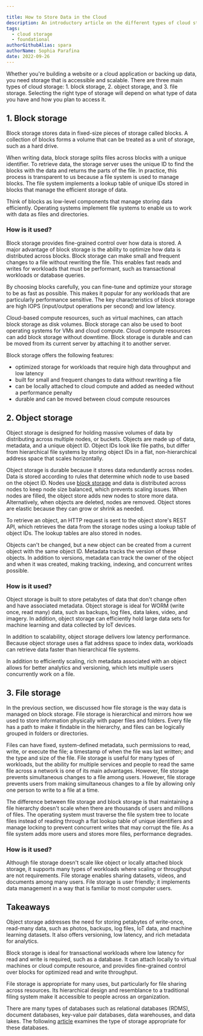 ```yaml
---

title: How to Store Data in the Cloud
description: An introductory article on the different types of cloud storage and their application
tags:
  - cloud storage
  - foundational
authorGithubAlias: spara
authorName: Sophia Parafina
date: 2022-09-26
---
```


Whether you're building a website or a cloud application or backing up data, you need storage that is accessible and scalable. There are three main types of cloud storage: 1. block storage, 2. object storage, and 3. file storage. Selecting the right type of storage will depend on what type of data you have and how you plan to access it.  

## 1. Block storage

Block storage stores data in fixed-size pieces of storage called blocks. A collection of blocks forms a volume that can be treated as a unit of storage, such as a hard drive. 

When writing data, block storage splits files across blocks with a unique identifier. To retrieve data, the storage server uses the unique ID to find the blocks with the data and returns the parts of the file. In practice, this process is transparent to us because a file system is used to manage blocks. The file system implements a lookup table of unique IDs stored in blocks that manage the efficient storage of data.

Think of blocks as low-level components that manage storing data efficiently. Operating systems implement file systems to enable us to work with data as files and directories.

### How is it used?

Block storage provides fine-grained control over how data is stored. A major advantage of block storage is the ability to optimize how data is distributed across blocks. Block storage can make small and frequent changes to a file without rewriting the file. This enables fast reads and writes for workloads that must be performant, such as transactional workloads or database queries.

By choosing blocks carefully, you can fine-tune and optimize your storage to be as fast as possible. This makes it popular for any workloads that are particularly performance sensitive. The key characteristics of block storage are high IOPS (input/output operations per second) and low latency.

Cloud-based compute resources, such as virtual machines, can attach block storage as disk volumes. Block storage can also be used to boot operating systems for VMs and cloud compute. Cloud compute resources can add block storage without downtime. Block storage is durable and can be moved from its current server by attaching it to another server.

Block storage offers the following features:

- optimized storage for workloads that require high data throughput and low latency
- built for small and frequent changes to data without rewriting a file
- can be locally attached to cloud compute and added as needed without a performance penalty
- durable and can be moved between cloud compute resources 

## 2. Object storage

Object storage is designed for holding massive volumes of data by distributing across multiple nodes, or buckets. Objects are made up of data, metadata, and a unique object ID. Object IDs look like file paths, but differ from hierarchical file systems by storing object IDs in a flat, non-hierarchical address space that scales horizontally.      

Object storage is durable because it stores data redundantly across nodes. Data is stored according to rules that determine which node to use based on the object ID. Nodes use [block storage](#block-storage) and data is distributed across nodes to keep node size balanced, which prevents scaling issues. When nodes are filled, the object store adds new nodes to store more data. Alternatively, when objects are deleted, nodes are removed. Object stores are elastic because they can grow or shrink as needed.

To retrieve an object, an HTTP request is sent to the object store's REST API, which retrieves the data from the storage nodes using a lookup table of object IDs. The lookup tables are also stored in nodes.

Objects can't be changed, but a new object can be created from a current object with the same object ID. Metadata tracks the version of these objects. In addition to versions, metadata can track the owner of the object and when it was created, making tracking, indexing, and concurrent writes possible.   

### How is it used?

Object storage is built to store petabytes of data that don't change often and have associated metadata. Object storage is ideal for WORM (write once, read many) data, such as backups, log files, data lakes, video, and imagery. In addition, object storage can efficiently hold large data sets for machine learning and data collected by IoT devices.

In addition to scalability, object storage delivers low latency performance. Because object storage uses a flat address space to index data, workloads can retrieve data faster than hierarchical file systems.

In addition to efficiently scaling, rich metadata associated with an object allows for better analytics and versioning, which lets multiple users concurrently work on a file.

## 3. File storage

In the previous section, we discussed how file storage is the way data is managed on block storage. File storage is hierarchical and mirrors how we used to store information physically with paper files and folders. Every file has a path to make it findable in the hierarchy, and files can be logically grouped in folders or directories.

Files can have fixed, system-defined metadata, such permissions to read, write, or execute the file; a timestamp of when the file was last written; and the type and size of the file. File storage is useful for many types of workloads, but the ability for multiple services and people to read the same file across a network is one of its main advantages. However, file storage prevents simultaneous changes to a file among users. However, file storage prevents users from making simultaneous changes to a file by allowing only one person to write to a file at a time.

The difference between file storage and block storage is that maintaining a file hierarchy doesn't scale when there are thousands of users and millions of files. The operating system must traverse the file system tree to locate files instead of reading through a flat lookup table of unique identifiers and manage locking to prevent concurrent writes that may corrupt the file. As a file system adds more users and stores more files, performance degrades.

### How is it used?

Although file storage doesn't scale like object or locally attached block storage, it supports many types of workloads where scaling or throughput are not requirements. File storage enables sharing datasets, videos, and documents among many users. File storage is user friendly; it implements data management in a way that is familiar to most computer users.

## Takeaways

Object storage addresses the need for storing petabytes of write-once, read-many data, such as photos, backups, log files, IoT data, and machine learning datasets. It also offers versioning, low latency, and rich metadata for analytics.

Block storage is ideal for transactional workloads where low latency for read and write is required, such as a database. It can attach locally to virtual machines or cloud compute resource, and provides fine-grained control over blocks for optimized read and write throughput.

File storage is appropriate for many uses, but particularly for file sharing across resources. Its hierarchical design and resemblance to a traditional filing system make it accessible to people across an organization.

There are many types of databases such as relational databases (RDMS), document databases, key-value pair databases, data warehouses, and data lakes. The following [article](https://blog.buildon.aws/posts/which-data-storage-option-do-i-choose) examines the type of storage appropriate for these databases.